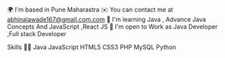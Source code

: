🌍  I'm based in Pune Maharastra
✉️  You can contact me at abhinalawade167@gmail.com.com
🧠  I'm learning Java , Advance Java Concepts And JavaScript ,React JS
🤝  I'm open to Work as Java Developer ,Full stack Developer


Skills  🧑‍💻 Java  JavaScript HTML5 CSS3 PHP MySQL  Python 
